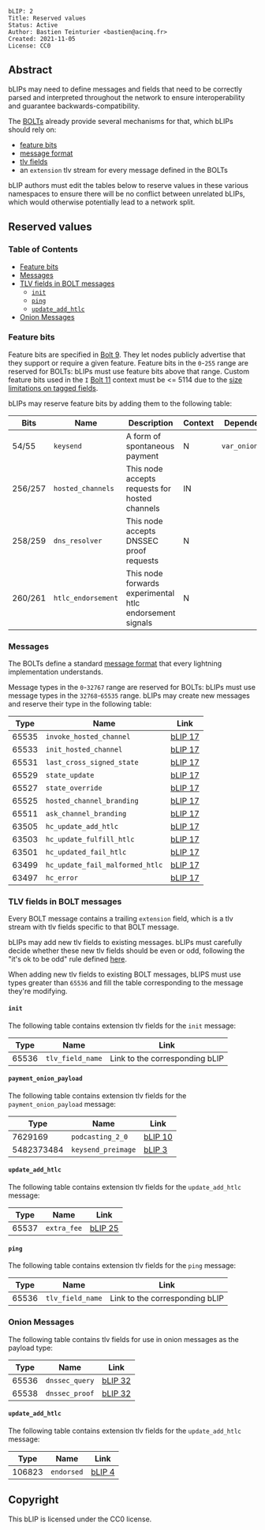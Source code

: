 ```
bLIP: 2
Title: Reserved values
Status: Active
Author: Bastien Teinturier <bastien@acinq.fr>
Created: 2021-11-05
License: CC0
```

## Abstract

bLIPs may need to define messages and fields that need to be correctly parsed and interpreted
throughout the network to ensure interoperability and guarantee backwards-compatibility.

The [BOLTs](https://github.com/lightning/bolts) already provide several mechanisms for that,
which bLIPs should rely on:

* [feature bits](https://github.com/lightning/bolts/blob/master/09-features.md)
* [message format](https://github.com/lightning/bolts/blob/master/01-messaging.md#lightning-message-format)
* [tlv fields](https://github.com/lightning/bolts/blob/master/01-messaging.md#type-length-value-format)
* an `extension` tlv stream for every message defined in the BOLTs

bLIP authors must edit the tables below to reserve values in these various namespaces to ensure
there will be no conflict between unrelated bLIPs, which would otherwise potentially lead to a
network split.

## Reserved values

### Table of Contents

* [Feature bits](#feature-bits)
* [Messages](#messages)
* [TLV fields in BOLT messages](#tlv-fields-in-bolt-messages)
  * [`init`](#init)
  * [`ping`](#ping)
  * [`update_add_htlc`](#update_add_htlc)
* [Onion Messages](#onion-messages)

### Feature bits

Feature bits are specified in [Bolt 9](https://github.com/lightning/bolts/blob/master/09-features.md).
They let nodes publicly advertise that they support or require a given feature.
Feature bits in the `0`-`255` range are reserved for BOLTs: bLIPs must use feature bits above that range.
Custom feature bits used in the `I` [Bolt 11](https://github.com/lightning/bolts/blob/master/11-payment-encoding.md) context must be <= 5114 due to the [size limitations on tagged fields](https://github.com/lightning/bolts/blob/master/11-payment-encoding.md#tagged-fields).

bLIPs may reserve feature bits by adding them to the following table:

| Bits        | Name                   | Description                                                 | Context          | Dependencies                     | Link                             |
| ---------   | ---------------------- | ----------------------------------------------------------- | ---------------- | -------------------------------- | -------------------------------- |
| 54/55       | `keysend`              | A form of spontaneous payment                               | N                | `var_onion_optin`                | [bLIP 3](./blip-0003.md)         |
| 256/257     | `hosted_channels`      | This node accepts requests for hosted channels              | IN               |                                  | [bLIP 17](./blip-0017.md)        |
| 258/259     | `dns_resolver`         | This node accepts DNSSEC proof requests                     | N                |                                  | [bLIP 32](./blip-0032.md)        |
| 260/261     | `htlc_endorsement`     | This node forwards experimental htlc endorsement signals    | N                |                                  | [bLIP 4](./blip-004.md)          |

### Messages

The BOLTs define a standard [message format](https://github.com/lightning/bolts/blob/master/01-messaging.md#lightning-message-format)
that every lightning implementation understands.

Message types in the `0`-`32767` range are reserved for BOLTs: bLIPs must use message types in the `32768`-`65535` range.
bLIPs may create new messages and reserve their type in the following table:

| Type    | Name                            | Link                       |
| ------- | ------------------------------- | -------------------------- |
| 65535   | `invoke_hosted_channel`         | [bLIP 17](./blip-0017.md)  |
| 65533   | `init_hosted_channel`           | [bLIP 17](./blip-0017.md)  |
| 65531   | `last_cross_signed_state`       | [bLIP 17](./blip-0017.md)  |
| 65529   | `state_update`                  | [bLIP 17](./blip-0017.md)  |
| 65527   | `state_override`                | [bLIP 17](./blip-0017.md)  |
| 65525   | `hosted_channel_branding`       | [bLIP 17](./blip-0017.md)  |
| 65511   | `ask_channel_branding`          | [bLIP 17](./blip-0017.md)  |
| 63505   | `hc_update_add_htlc`            | [bLIP 17](./blip-0017.md)  |
| 63503   | `hc_update_fulfill_htlc`        | [bLIP 17](./blip-0017.md)  |
| 63501   | `hc_updated_fail_htlc`          | [bLIP 17](./blip-0017.md)  |
| 63499   | `hc_update_fail_malformed_htlc` | [bLIP 17](./blip-0017.md)  |
| 63497   | `hc_error`                      | [bLIP 17](./blip-0017.md)  |

### TLV fields in BOLT messages

Every BOLT message contains a trailing `extension` field, which is a tlv stream with tlv fields
specific to that BOLT message.

bLIPs may add new tlv fields to existing messages.
bLIPs must carefully decide whether these new tlv fields should be even or odd, following the
"it's ok to be odd" rule defined [here](https://github.com/lightning/bolts/blob/master/01-messaging.md#lightning-message-format).

When adding new tlv fields to existing BOLT messages, bLIPS must use types greater than `65536`
and fill the table corresponding to the message they're modifying.

#### `init`

The following table contains extension tlv fields for the `init` message:

| Type  | Name                        | Link                           |
|-------|-----------------------------|--------------------------------|
| 65536 | `tlv_field_name`            | Link to the corresponding bLIP |

#### `payment_onion_payload`

The following table contains extension tlv fields for the `payment_onion_payload` message:

| Type        | Name                        | Link                           |
|-------------|-----------------------------|--------------------------------|
| 7629169     | `podcasting_2_0`            | [bLIP 10](./blip-0010.md)      |
| 5482373484  | `keysend_preimage`          | [bLIP 3](./blip-0003.md)       |

#### `update_add_htlc`

The following table contains extension tlv fields for the `update_add_htlc` message:

| Type  | Name                        | Link                           |
|-------|-----------------------------|--------------------------------|
| 65537 | `extra_fee`                 | [bLIP 25](./blip-0025.md)      |

#### `ping`

The following table contains extension tlv fields for the `ping` message:

| Type  | Name                        | Link                           |
|-------|-----------------------------|--------------------------------|
| 65536 | `tlv_field_name`            | Link to the corresponding bLIP |

### Onion Messages

The following table contains tlv fields for use in onion messages as the payload type:

| Type  | Name                        | Link                           |
|-------|-----------------------------|--------------------------------|
| 65536 | `dnssec_query`              | [bLIP 32](./blip-0032.md)      |
| 65538 | `dnssec_proof`              | [bLIP 32](./blip-0032.md)      |

#### `update_add_htlc`

The following table contains extension tlv fields for the `update_add_htlc` message:

| Type   | Name                        | Link                           |
|--------|-----------------------------|--------------------------------|
| 106823 | `endorsed`                  | [bLIP 4](./blip-0004.md)       |

## Copyright

This bLIP is licensed under the CC0 license.
